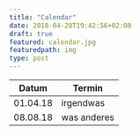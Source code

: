 ```yaml
---
title: "Calendar"
date: 2018-04-28T19:42:56+02:00
draft: true
featured: calendar.jpg
featuredpath: img
type: post
---
```

Datum|Termin
-----|----
01.04.18|irgendwas
08.08.18|was anderes

